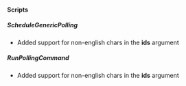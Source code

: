 
#### Scripts
##### ScheduleGenericPolling
- Added support for non-english chars in the **ids** argument
##### RunPollingCommand
- Added support for non-english chars in the **ids** argument
